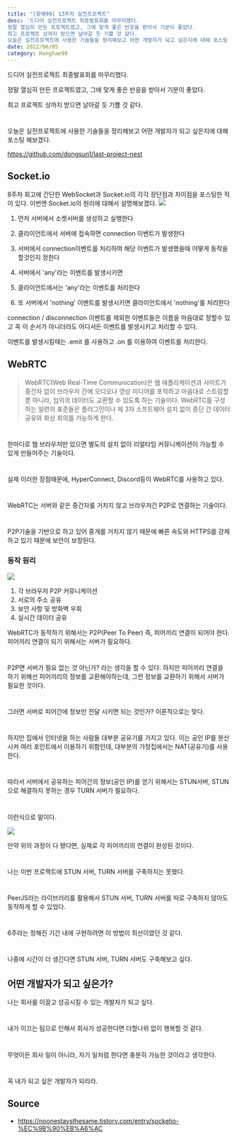 ```yaml
---
title: "[항해99] 13주차 실전프로젝트"
desc: '드디어 실전프로젝트 최종발표회를 마무리했다.
정말 열심히 만든 프로젝트였고, 그에 맞게 좋은 반응을 받아서 기분이 좋았다.
최고 프로젝트 상까지 받으면 날아갈 듯 기쁠 것 같다.
오늘은 실전프로젝트에 사용한 기술들을 정리해보고 어떤 개발자가 되고 싶은지에 대해 포스팅 해보겠다.'
date: 2022/06/05
category: Hanghae99
---
```


드디어 실전프로젝트 최종발표회를 마무리했다.

정말 열심히 만든 프로젝트였고, 그에 맞게 좋은 반응을 받아서 기분이 좋았다.

최고 프로젝트 상까지 받으면 날아갈 듯 기쁠 것 같다.
#
오늘은 실전프로젝트에 사용한 기술들을 정리해보고 어떤 개발자가 되고 싶은지에 대해 포스팅 해보겠다.

https://github.com/dongsun1/last-project-nest

## Socket.io
8주차 회고에 간단한 WebSocket과 Socket.io의 각각 장단점과 차이점을 포스팅한 적이 있다.
이번엔 Socket.io의 원리에 대해서 설명해보겠다.
![](https://velog.velcdn.com/images/le12352/post/88a5d6ca-a00b-4288-bf3e-d51994bca537/image.png)

1. 먼저 서버에서 소켓서버를 생성하고 실행한다

2. 클라이언트에서 서버에 접속하면  connection 이벤트가 발생한다

3. 서버에서 connection이벤트를 처리하여 해당 이벤트가 발생했을때 어떻게 동작을 할것인지 정한다

4. 서버에서 'any'라는 이벤트를 발생시키면

5. 클라이언트에서는 'any'라는 이벤트를 처리한다

6. 또 서버에서 'nothing' 이벤트를 발생시키면 클라이언트에서 'nothing'를 처리한다

connection / disconnection 이벤트를 제외한 이벤트들은 이름을 마음대로 정할수 있고 꼭 이 순서가 아니더라도 어디서든 이벤트를 발생시키고 처리할 수 있다.

이벤트를 발생시킬때는 .emit 를 사용하고 .on 를 이용하여 이벤트를 처리한다.

## WebRTC
>WebRTC(Web Real-Time Communication)은 웹 애플리케이션과 사이트가 중간자 없이 브라우저 간에 오디오나 영상 미디어를 포착하고 마음대로 스트림할 뿐 아니라, 임의의 데이터도 교환할 수 있도록 하는 기술이다.
WebRTC를 구성하는 일련의 표준들은 플러그인이나 제 3자 소프트웨어 설치 없이 종단 간 데이터 공유와 화상 회의를 가능하게 한다.
#
한마디로 웹 브라우저만 있으면 별도의 설치 없이 리얼타임 커뮤니케이션이 가능할 수 있게 만들어주는 기술이다.
#
실제 이러한 장점때문에, HyperConnect, Discord등이 WebRTC를 사용하고 있다.
#
WebRTC는 서버와 같은 중간자를 거치지 않고 브라우저간 P2P로 연결하는 기술이다. 
#
P2P기술을 기반으로 하고 있어 중개를 거치지 않기 때문에 빠른 속도와 HTTPS를 강제하고 있기 때문에 보안이 보장된다.

### 동작 원리
![](https://velog.velcdn.com/images/le12352/post/a414500e-efcb-43ce-8ae4-3dd598bc7d5b/image.png)

1. 각 브라우저 P2P 커뮤니케이션
2. 서로의 주소 공유
3. 보안 사항 및 방화벽 우회
4. 실시간 데이터 공유

WebRTC가 동작하기 위해서는 P2P(Peer To Peer) 즉, 피어끼리 연결이 되어야 한다.
피어끼리 연결이 되기 위해서는 서버가 필요하다.
#
P2P면 서버가 필요 없는 것 아닌가? 라는 생각을 할 수 있다.
하지만 피어끼리 연결을 하기 위해선 피어끼리의 정보를 교환해야하는데,
그런 정보를 교환하기 위해서 서버가 필요한 것이다.
#
그러면 서버로 피어간에 정보만 전달 시키면 되는 것인가?
이론적으로는 맞다.
#
하지만 집에서 인터넷을 하는 사람들 대부분 공유기를 가지고 있다.
이는 공인 IP를 분산시켜 여러 포인트에서 이용하기 위함인데, 대부분의 가정집에서는 NAT(공유기)를 사용한다.
#
따라서 서버에서 공유하는 피어간의 정보(공인 IP)를 얻기 위해서는
STUN서버, STUN으로 해결하지 못하는 경우 TURN 서버가 필요하다.
#
이런식으로 말이다.

![](https://velog.velcdn.com/images/le12352/post/1e971c1b-e302-4502-97c7-80e083280e47/image.png)

만약 위의 과정이 다 됐다면, 실제로 각 피어끼리의 연결이 완성된 것이다.
#
나는 이번 프로젝트에 STUN 서버, TURN 서버를 구축하지는 못했다.
#
PeerJS라는 라이브러리를 활용해서 STUN 서버, TURN 서버를 따로 구축하지 않아도 동작하게 할 수 있었다.
#
6주라는 정해진 기간 내에 구현하려면 이 방법이 최선이였던 것 같다.
#
나중에 시간이 더 생긴다면 STUN 서버, TURN 서버도 구축해보고 싶다.

## 어떤 개발자가 되고 싶은가?
나는 회사를 이끌고 성공시킬 수 있는 개발자가 되고 싶다.
#
내가 이끄는 팀으로 인해서 회사가 성공한다면 더할나위 없이 행복할 것 같다.
#
무엇이든 회사 일이 아니라, 자기 일처럼 한다면 충분히 가능한 것이라고 생각한다.
#
꼭 내가 되고 싶은 개발자가 되리라.

## Source
- https://noonestaysthesame.tistory.com/entry/socketio-%EC%9B%90%EB%A6%AC